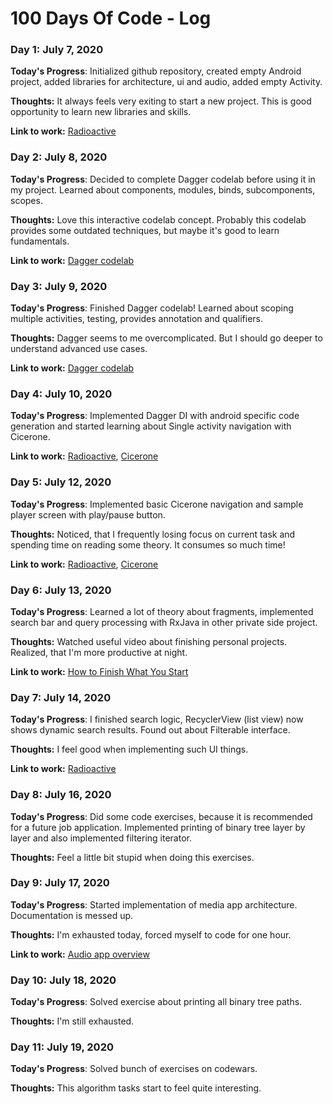 # 100 Days Of Code - Log

### Day 1: July 7, 2020

**Today's Progress**: Initialized github repository, created empty Android project, added libraries for architecture, ui and audio, added empty Activity.

**Thoughts:** It always feels very exiting to start a new project. This is good opportunity to learn new libraries and skills.

**Link to work:** [Radioactive](https://github.com/Keyrillanskiy/Radioactive)

### Day 2: July 8, 2020

**Today's Progress**: Decided to complete Dagger codelab before using it in my project. Learned about components, modules, binds, subcomponents, scopes.

**Thoughts:** Love this interactive codelab concept. Probably this codelab provides some outdated techniques, but maybe it's good to learn fundamentals.

**Link to work:** [Dagger codelab](https://codelabs.developers.google.com/codelabs/android-dagger/)

### Day 3: July 9, 2020

**Today's Progress**: Finished Dagger codelab! Learned about scoping multiple activities, testing, provides annotation and qualifiers.

**Thoughts:** Dagger seems to me overcomplicated. But I should go deeper to understand advanced use cases.

**Link to work:** [Dagger codelab](https://codelabs.developers.google.com/codelabs/android-dagger/)

### Day 4: July 10, 2020

**Today's Progress**: Implemented Dagger DI with android specific code generation and started learning about Single activity navigation with Cicerone.

**Link to work:** [Radioactive](https://github.com/Keyrillanskiy/Radioactive), [Cicerone](https://github.com/terrakok/Cicerone)

### Day 5: July 12, 2020

**Today's Progress**: Implemented basic Cicerone navigation and sample player screen with play/pause button.

**Thoughts:** Noticed, that I frequently losing focus on current task and spending time on reading some theory. It consumes so much time!

**Link to work:** [Radioactive](https://github.com/Keyrillanskiy/Radioactive), [Cicerone](https://github.com/terrakok/Cicerone)

### Day 6: July 13, 2020

**Today's Progress**: Learned a lot of theory about fragments, implemented search bar and query processing with RxJava in other private side project.

**Thoughts:** Watched useful video about finishing personal projects. Realized, that I'm more productive at night.

**Link to work:** [How to Finish What You Start](https://www.youtube.com/watch?v=Ai8Irb7L_JM&list=WL&index=11&t=0s)

### Day 7: July 14, 2020

**Today's Progress**: I finished search logic, RecyclerView (list view) now shows dynamic search results. Found out about Filterable interface.

**Thoughts:** I feel good when implementing such UI things.

**Link to work:** [Radioactive](https://github.com/Keyrillanskiy/Radioactive)

### Day 8: July 16, 2020

**Today's Progress**: Did some code exercises, because it is recommended for a future job application. Implemented printing of binary tree layer by layer and also implemented filtering iterator.

**Thoughts:** Feel a little bit stupid when doing this exercises.

### Day 9: July 17, 2020

**Today's Progress**: Started implementation of media app architecture. Documentation is messed up.

**Thoughts:** I'm exhausted today, forced myself to code for one hour.

**Link to work:** [Audio app overview](https://developer.android.com/guide/topics/media-apps/audio-app/building-an-audio-app)

### Day 10: July 18, 2020

**Today's Progress**: Solved exercise about printing all binary tree paths.

**Thoughts:** I'm still exhausted.

### Day 11: July 19, 2020

**Today's Progress**: Solved bunch of exercises on codewars.

**Thoughts:** This algorithm tasks start to feel quite interesting.
